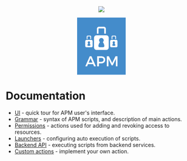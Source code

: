 <p align="center">
    <img src="https://assets.cognifide.com/github/cognifide-logo.png" style="vertical-align: middle">
</p><p align="center">
    <img src="apm-logo.png" alt="APM Logo" style="width: 128px; vertical-align: middle">
</p>

# Documentation
* [UI](ui.md) - quick tour for APM user's interface.
* [Grammar](grammar.md) - syntax of APM scripts, and description of main actions.
* [Permissions](permissions.md) - actions used for adding and revoking access to resources.
* [Launchers](launchers.md) - configuring auto execution of scripts.
* [Backend API](backend-api.md) - executing scripts from backend services.
* [Custom actions](custom-actions.md) - implement your own action.

